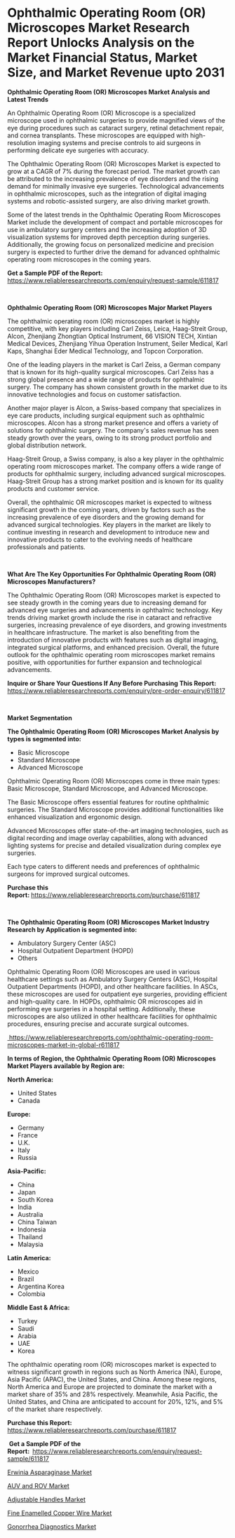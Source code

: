 <p><h1>Ophthalmic Operating Room (OR) Microscopes Market Research Report Unlocks Analysis on the Market Financial Status, Market Size, and Market Revenue upto 2031</h1></p><p><strong>Ophthalmic Operating Room (OR) Microscopes Market Analysis and Latest Trends</strong></p>
<p><p>An Ophthalmic Operating Room (OR) Microscope is a specialized microscope used in ophthalmic surgeries to provide magnified views of the eye during procedures such as cataract surgery, retinal detachment repair, and cornea transplants. These microscopes are equipped with high-resolution imaging systems and precise controls to aid surgeons in performing delicate eye surgeries with accuracy.</p><p>The Ophthalmic Operating Room (OR) Microscopes Market is expected to grow at a CAGR of 7% during the forecast period. The market growth can be attributed to the increasing prevalence of eye disorders and the rising demand for minimally invasive eye surgeries. Technological advancements in ophthalmic microscopes, such as the integration of digital imaging systems and robotic-assisted surgery, are also driving market growth.</p><p>Some of the latest trends in the Ophthalmic Operating Room Microscopes Market include the development of compact and portable microscopes for use in ambulatory surgery centers and the increasing adoption of 3D visualization systems for improved depth perception during surgeries. Additionally, the growing focus on personalized medicine and precision surgery is expected to further drive the demand for advanced ophthalmic operating room microscopes in the coming years.</p></p>
<p><strong>Get a Sample PDF of the Report:&nbsp;</strong> <a href="https://www.reliableresearchreports.com/enquiry/request-sample/611817">https://www.reliableresearchreports.com/enquiry/request-sample/611817</a></p>
<p>&nbsp;</p>
<p><strong>Ophthalmic Operating Room (OR) Microscopes Major Market Players</strong></p>
<p><p>The ophthalmic operating room (OR) microscopes market is highly competitive, with key players including Carl Zeiss, Leica, Haag-Streit Group, Alcon, Zhenjiang Zhongtian Optical Instrument, 66 VISION TECH, Xintian Medical Devices, Zhenjiang Yihua Operation Instrument, Seiler Medical, Karl Kaps, Shanghai Eder Medical Technology, and Topcon Corporation.</p><p>One of the leading players in the market is Carl Zeiss, a German company that is known for its high-quality surgical microscopes. Carl Zeiss has a strong global presence and a wide range of products for ophthalmic surgery. The company has shown consistent growth in the market due to its innovative technologies and focus on customer satisfaction.</p><p>Another major player is Alcon, a Swiss-based company that specializes in eye care products, including surgical equipment such as ophthalmic microscopes. Alcon has a strong market presence and offers a variety of solutions for ophthalmic surgery. The company's sales revenue has seen steady growth over the years, owing to its strong product portfolio and global distribution network.</p><p>Haag-Streit Group, a Swiss company, is also a key player in the ophthalmic operating room microscopes market. The company offers a wide range of products for ophthalmic surgery, including advanced surgical microscopes. Haag-Streit Group has a strong market position and is known for its quality products and customer service.</p><p>Overall, the ophthalmic OR microscopes market is expected to witness significant growth in the coming years, driven by factors such as the increasing prevalence of eye disorders and the growing demand for advanced surgical technologies. Key players in the market are likely to continue investing in research and development to introduce new and innovative products to cater to the evolving needs of healthcare professionals and patients.</p></p>
<p>&nbsp;</p>
<p><strong>What Are The Key Opportunities For Ophthalmic Operating Room (OR) Microscopes Manufacturers?</strong></p>
<p><p>The Ophthalmic Operating Room (OR) Microscopes market is expected to see steady growth in the coming years due to increasing demand for advanced eye surgeries and advancements in ophthalmic technology. Key trends driving market growth include the rise in cataract and refractive surgeries, increasing prevalence of eye disorders, and growing investments in healthcare infrastructure. The market is also benefiting from the introduction of innovative products with features such as digital imaging, integrated surgical platforms, and enhanced precision. Overall, the future outlook for the ophthalmic operating room microscopes market remains positive, with opportunities for further expansion and technological advancements.</p></p>
<p><strong>Inquire or Share Your Questions If Any Before Purchasing This Report:</strong> <a href="https://www.reliableresearchreports.com/enquiry/pre-order-enquiry/611817">https://www.reliableresearchreports.com/enquiry/pre-order-enquiry/611817</a></p>
<p>&nbsp;</p>
<p><strong>Market Segmentation</strong></p>
<p><strong>The Ophthalmic Operating Room (OR) Microscopes Market Analysis by types is segmented into:</strong></p>
<p><ul><li>Basic Microscope</li><li>Standard Microscope</li><li>Advanced Microscope</li></ul></p>
<p><p>Ophthalmic Operating Room (OR) Microscopes come in three main types: Basic Microscope, Standard Microscope, and Advanced Microscope. </p><p>The Basic Microscope offers essential features for routine ophthalmic surgeries. The Standard Microscope provides additional functionalities like enhanced visualization and ergonomic design. </p><p>Advanced Microscopes offer state-of-the-art imaging technologies, such as digital recording and image overlay capabilities, along with advanced lighting systems for precise and detailed visualization during complex eye surgeries. </p><p>Each type caters to different needs and preferences of ophthalmic surgeons for improved surgical outcomes.</p></p>
<p><strong>Purchase this Report:&nbsp;</strong><a href="https://www.reliableresearchreports.com/purchase/611817">https://www.reliableresearchreports.com/purchase/611817</a></p>
<p>&nbsp;</p>
<p><strong>The Ophthalmic Operating Room (OR) Microscopes Market Industry Research by Application is segmented into:</strong></p>
<p><ul><li>Ambulatory Surgery Center (ASC)</li><li>Hospital Outpatient Department (HOPD)</li><li>Others</li></ul></p>
<p><p>Ophthalmic Operating Room (OR) Microscopes are used in various healthcare settings such as Ambulatory Surgery Centers (ASC), Hospital Outpatient Departments (HOPD), and other healthcare facilities. In ASCs, these microscopes are used for outpatient eye surgeries, providing efficient and high-quality care. In HOPDs, ophthalmic OR microscopes aid in performing eye surgeries in a hospital setting. Additionally, these microscopes are also utilized in other healthcare facilities for ophthalmic procedures, ensuring precise and accurate surgical outcomes.</p></p>
<p><a href="https://www.reliableresearchreports.com/ophthalmic-operating-room-microscopes-market-in-global-r611817">&nbsp;https://www.reliableresearchreports.com/ophthalmic-operating-room-microscopes-market-in-global-r611817</a></p>
<p><strong>In terms of Region, the Ophthalmic Operating Room (OR) Microscopes Market Players available by Region are:</strong></p>
<p>
    <p> <strong> North America: </strong>
        <ul>
            <li>United States</li>
            <li>Canada</li>
        </ul>
        </p> 
    <p> <strong> Europe: </strong>
        <ul>
            <li>Germany</li>
            <li>France</li>
            <li>U.K.</li>
            <li>Italy</li>
            <li>Russia</li>
        </ul>
        </p> 
    <p> <strong> Asia-Pacific: </strong>
        <ul>
            <li>China</li>
            <li>Japan</li>
            <li>South Korea</li>
            <li>India</li>
            <li>Australia</li>
            <li>China Taiwan</li>
            <li>Indonesia</li>
            <li>Thailand</li>
            <li>Malaysia</li>
        </ul>
        </p> 
    <p> <strong> Latin America: </strong>
        <ul>
            <li>Mexico</li>
            <li>Brazil</li>
            <li>Argentina Korea</li>
            <li>Colombia</li>
        </ul>
        </p> 
    <p> <strong> Middle East & Africa: </strong>
        <ul>
            <li>Turkey</li>
            <li>Saudi</li>
            <li>Arabia</li>
            <li>UAE</li>
            <li>Korea</li>
        </ul>
    </p>
    </p>
<p><p>The ophthalmic operating room (OR) microscopes market is expected to witness significant growth in regions such as North America (NA), Europe, Asia Pacific (APAC), the United States, and China. Among these regions, North America and Europe are projected to dominate the market with a market share of 35% and 28% respectively. Meanwhile, Asia Pacific, the United States, and China are anticipated to account for 20%, 12%, and 5% of the market share respectively.</p></p>
<p><strong>Purchase this Report: </strong><a href="https://www.reliableresearchreports.com/purchase/611817">https://www.reliableresearchreports.com/purchase/611817</a></p>
<p>&nbsp;<strong>Get a Sample PDF of the Report:&nbsp;&nbsp;</strong><a href="https://www.reliableresearchreports.com/enquiry/request-sample/611817">https://www.reliableresearchreports.com/enquiry/request-sample/611817</a></p>
<p><strong></strong></p>
<p><p><a href="https://github.com/derrinmiltonellis35gcl/Market-Research-Report-List-3/blob/main/erwinia-asparaginase-market.md">Erwinia Asparaginase Market</a></p><p><a href="https://github.com/Chiragrp22/Market-Research-Report-List-5/blob/main/auv-and-rov-market.md">AUV and ROV Market</a></p><p><a href="https://medium.com/@joanne.harris67856/adjustable-handles-market-trends-a-detailed-study-of-its-market-segmentation-and-analyzing-the-cb70dce6218a">Adjustable Handles Market</a></p><p><a href="https://medium.com/@ruth.gibson8095/global-fine-enamelled-copper-wire-market-focus-on-product-type-polyester-enamelled-copper-fd0fdda7f9f4">Fine Enamelled Copper Wire Market</a></p><p><a href="https://issuu.com/reportprime-2/docs/gonorrhea-diagnostics-market-size-2030.pptx">Gonorrhea Diagnostics Market</a></p></p>